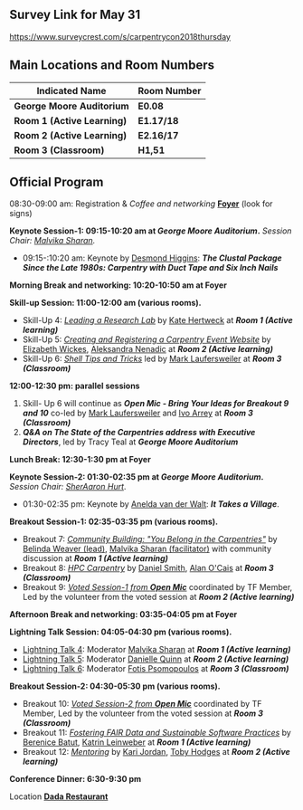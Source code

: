 ## Survey Link for May 31

https://www.surveycrest.com/s/carpentrycon2018thursday

## Main Locations and Room Numbers

Indicated Name|Room Number
--|--
**George Moore Auditorium**|**E0.08**
**Room 1 (Active Learning)**|**E1.17/18**
**Room 2 (Active Learning)**|**E2.16/17**
**Room 3 (Classroom)**|**H1,51**

## Official Program

08:30-09:00 am: Registration & _Coffee and networking_ **[Foyer](https://goo.gl/maps/xpnddSdsZ8n)** (look for signs)

**Keynote Session-1: 09:15-10:20 am at _George Moore Auditorium_.** *Session Chair: [Malvika Sharan](https://github.com/carpentries/carpentrycon/blob/master/ShortBio/SessionChairs/MalvikaSharan-Bio.md).*

- 09:15-:10:20 am: Keynote by [Desmond Higgins](https://github.com/carpentries/carpentrycon/blob/master/ShortBio/Speakers/DesmondHiggins-bio.md): **_The Clustal Package Since the Late 1980s: Carpentry with Duct Tape and Six Inch Nails_**

**Morning Break and networking: 10:20-10:50 am at Foyer**

**Skill-up Session: 11:00-12:00 am (various rooms).**

- Skill-Up 4: [_Leading a Research Lab_](https://github.com/carpentries/carpentrycon/tree/master/Sessions/2018-05-31/01-Skill-Up-4-Leading-A-Research-Lab) by [Kate Hertweck](https://github.com/carpentries/carpentrycon/blob/master/ShortBio/SessionChairs/KateHertweck-bio.md) at **_Room 1 (Active learning)_**
- Skill-Up 5: [_Creating and Registering a Carpentry Event Website_](https://github.com/carpentries/carpentrycon/tree/master/Sessions/2018-05-31/02-Skill-Up-5-Creating-And-Registering-A-Carpentry-Event-Website) by [Elizabeth Wickes](), [Aleksandra Nenadic]() at **_Room 2 (Active learning)_**
- Skill-Up 6: [_Shell Tips and Tricks_](https://github.com/carpentries/carpentrycon/tree/master/Sessions/2018-05-31/03-Skill-Up-6-Shell-Tips-And-Tricks) led by [Mark Laufersweiler](https://github.com/carpentries/carpentrycon/blob/master/ShortBio/TaskForce/MarkLaufersweiler-bio.md) at **_Room 3 (Classroom)_**

**12:00-12:30 pm: parallel sessions**

1. Skill- Up 6 will continue as ***Open Mic - Bring Your Ideas for Breakout 9 and 10*** co-led by [Mark Laufersweiler](https://github.com/carpentries/carpentrycon/blob/master/ShortBio/TaskForce/MarkLaufersweiler-bio.md) and [Ivo Arrey]() at **_Room 3 (Classroom)_**
2. **_Q&A on The State of the Carpentries address with Executive Directors_**, led by Tracy Teal at **_George Moore Auditorium_**

**Lunch Break: 12:30-1:30 pm at Foyer**

**Keynote Session-2: 01:30-02:35 pm at _George Moore Auditorium_.** *Session Chair: [SherAaron Hurt](https://github.com/carpentries/carpentrycon/blob/master/ShortBio/TaskForce/SherAaronHurt-bio.md)*.

- 01:30-02:35 pm: Keynote by [Anelda van der Walt](https://github.com/carpentries/carpentrycon/blob/master/ShortBio/Speakers/AneldavanderWalt-bio.md): ***It Takes a Village***.

**Breakout Session-1: 02:35-03:35 pm (various rooms).**

- Breakout 7: [_Community Building: "You Belong in the Carpentries"_](https://github.com/carpentries/carpentrycon/tree/master/Sessions/2018-05-31/04-Breakout-7-Community-Building)	by	[Belinda Weaver (lead)](https://github.com/carpentries/carpentrycon/blob/master/ShortBio/SessionChairs/BelindaWeaver-bio.md), [Malvika Sharan (facilitator)](https://github.com/carpentries/carpentrycon/blob/master/ShortBio/SessionChairs/MalvikaSharan-Bio.md) with community discussion at **_Room 1 (Active learning)_**
- Breakout 8: [_HPC Carpentry_](https://github.com/carpentries/carpentrycon/tree/master/Sessions/2018-05-31/05-Breakout-8-HPC-Carpentry) by [Daniel Smith](https://github.com/carpentries/carpentrycon/blob/master/ShortBio/SessionChairs/DanielSmith-bio.md), [Alan O'Cais](https://github.com/carpentries/carpentrycon/blob/master/ShortBio/SessionChairs/AlanOCais-bio.md) at **_Room 3 (Classroom)_**
- Breakout 9: [_Voted Session-1 from **Open Mic**_](https://github.com/carpentries/carpentrycon/tree/master/Sessions/2018-05-31/06-Breakout-9-Voted-Session-1) coordinated by TF Member, Led by the volunteer from the voted session at **_Room 2 (Active learning)_**

**Afternoon Break and networking: 03:35-04:05 pm at Foyer**

**Lightning Talk Session: 04:05-04:30 pm (various rooms).**

- [Lightning Talk 4](https://github.com/carpentries/carpentrycon/tree/master/Sessions/2018-05-31/07-Lightning-Talks-Session-4): Moderator [Malvika Sharan](https://github.com/carpentries/carpentrycon/blob/master/ShortBio/SessionChairs/MalvikaSharan-Bio.md) at **_Room 1 (Active learning)_**
- [Lightning Talk 5](https://github.com/carpentries/carpentrycon/tree/master/Sessions/2018-05-31/08-Lightning-Talks-Session-5): Moderator [Danielle Quinn](https://github.com/carpentries/carpentrycon/blob/master/ShortBio/TaskForce/DanielleQuinn-bio.md) at **_Room 2 (Active learning)_**
- [Lightning Talk 6](https://github.com/carpentries/carpentrycon/tree/master/Sessions/2018-05-31/09-Lightning-Talks-Session-6): Moderator [Fotis Psomopoulos](https://github.com/carpentries/carpentrycon/blob/master/ShortBio/SessionChairs/FotisPsomopoulos-bio.md) at **_Room 3 (Classroom)_**

**Breakout Session-2: 04:30-05:30 pm (various rooms).**

- Breakout 10: [_Voted Session-2 from **Open Mic**_](https://github.com/carpentries/carpentrycon/tree/master/Sessions/2018-05-31/10-Breakout-10-Voted-Session-2) coordinated by TF Member, Led by the volunteer from the voted session at **_Room 3 (Classroom)_**
- Breakout 11: [_Fostering FAIR Data and Sustainable Software Practices_](https://github.com/carpentries/carpentrycon/tree/master/Sessions/2018-05-31/11-Breakout-11-Fostering-FAIR-Data-And-Sustainable-Software-Practices) by [Berenice Batut](https://github.com/carpentries/carpentrycon/blob/master/ShortBio/SessionChairs/BereniceBatut-bio.md), [Katrin Leinweber](https://github.com/carpentries/carpentrycon/blob/master/ShortBio/SessionChairs/KatrinLeinweber-bio.md) at **_Room 1 (Active learning)_**
- Breakout 12: [_Mentoring_](https://github.com/carpentries/carpentrycon/tree/master/Sessions/2018-05-31/12-Breakout-12-Mentoring) by	[Kari Jordan](https://github.com/carpentries/carpentrycon/blob/master/ShortBio/SessionChairs/KariLJordan-bio.md), [Toby Hodges](https://github.com/carpentries/carpentrycon/blob/master/ShortBio/SessionChairs/TobyHodges-bio.md) at **_Room 2 (Active learning)_**

**Conference Dinner: 6:30-9:30 pm**

Location **[Dada Restaurant](http://www.dadarestaurant.ie/about.html)**

